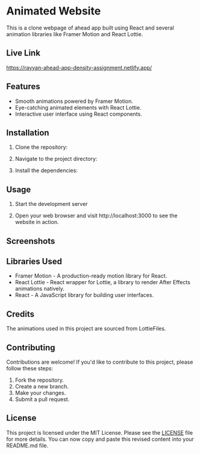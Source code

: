 # Animated Website

This is a clone webpage of ahead app built using React and several animation libraries like Framer Motion and React Lottie.

## Live Link

https://rayyan-ahead-app-density-assignment.netlify.app/

## Features

- Smooth animations powered by Framer Motion.
- Eye-catching animated elements with React Lottie.
- Interactive user interface using React components.

## Installation

1. Clone the repository:

2. Navigate to the project directory:

3. Install the dependencies:

## Usage

1. Start the development server

2. Open your web browser and visit http://localhost:3000 to see the website in action.

## Screenshots

## Libraries Used

- Framer Motion - A production-ready motion library for React.
- React Lottie - React wrapper for Lottie, a library to render After Effects animations natively.
- React - A JavaScript library for building user interfaces.

## Credits

The animations used in this project are sourced from LottieFiles.

## Contributing

Contributions are welcome! If you'd like to contribute to this project, please follow these steps:

1. Fork the repository.
2. Create a new branch.
3. Make your changes.
4. Submit a pull request.

## License

This project is licensed under the MIT License. Please see the [LICENSE](LICENSE) file for more details.
You can now copy and paste this revised content into your README.md file.
